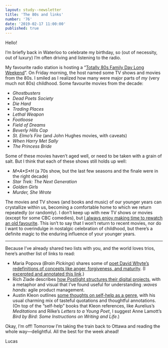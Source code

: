 ```yaml
---
layout: study--newsletter
title: 'The 80s and links'
number: '76'
date: '2019-02-17 11:00:00'
published: true
---
```


Hello!

I’m briefly back in Waterloo to celebrate my birthday, so (out of necessity, out of luxury) I’m often driving and listening to the radio.

My favourite radio station is hosting a “[Totally 80s Family Day Long Weekend](https://www.boom973.com/totally-80s-family-long-weekend/)”. On Friday morning, the host named some TV shows and movies from the 80s. I smiled as I realized how many were major parts of _my_ (very much not 80s) childhood. Some favourite movies from the decade:

- _Ghostbusters_
- _Dead Poets Society_
- _Die Hard_
- _Trading Places_
- _Lethal Weapon_
- _Footloose_
- _Field of Dreams_
- _Beverly Hills Cop_
- _St. Elmo’s Fire_ (and John Hughes movies, with caveats)
- _When Harry Met Sally_
- _The Princess Bride_

Some of these movies haven’t aged well, or need to be taken with a grain of salt. But I think that each of these shows still holds up well:

- _M\*A\*S\*H_ (a 70s show, but the last few seasons and the finale were in the right decade)
- _Star Trek: The Next Generation_
- _Golden Girls_
- _Murder, She Wrote_

The movies and TV shows (and books and music) of our younger years can crystallize within us, becoming a comfortable home to which we return repeatedly (or randomly). I don’t keep up with new TV shows or movies (except for some CBC comedies), but [I always enjoy making time to rewatch an old favourite](https://lucascherkewski.com/hit-and-miss/54-repeated-experiences/). This isn’t to say that I won’t return to recent movies, nor do I want to overindulge in nostalgic celebration of childhood, but there’s a definite magic to the enduring influence of your younger years.

---

Because I’ve already shared two lists with you, and the world loves trios, here’s another list of links to read:

- Maria Popova (_Brain Pickings_) shares some of [poet David Whyte’s redefinitions of concepts like anger, forgiveness, and maturity](https://www.brainpickings.org/2015/05/15/david-whyte-consolations-anger-forgiveness-maturity/). (I [excerpted and annotated this link](https://lucascherkewski.com/links/2019/02/11/20-51-brainpickings-maria-popova-david-whyte-anger-forgiveness-maturity/).)
- Rich Ziade describes [how Postlight structures their digital projects](https://postlight.com/trackchanges/mountainsides), with a metaphor and visual that I’ve found useful for understanding _:waves hands:_ agile product management.
- Austin Kleon outlines [some thoughts on self-help as a genre](https://austinkleon.com/2018/08/15/5-thoughts-on-self-help/), with his usual charming mix of tasteful quotations and thoughtful annotations. (On top of the “self-help” books that Kleon references, like Aurelius’s _Meditations_ and Rilke’s _Letters to a Young Poet_, I suggest Anne Lamott’s _Bird by Bird: Some Instructions on Writing and Life_.)

Okay, I’m off! Tomorrow I’m taking the train back to Ottawa and reading the whole way—delightful. All the best for the week ahead!

Lucas
